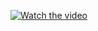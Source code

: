 [![Watch the video](https://images.app.goo.gl/UEW3QgzsunKEB4us9)](https://www.youtube.com/watch?v=BNjnt4jMKMI)
